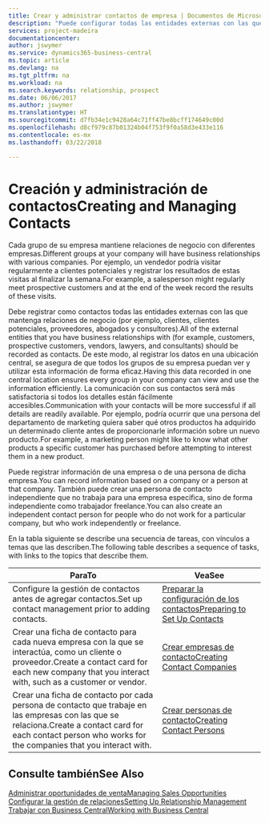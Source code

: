 ```yaml
---
title: Crear y administrar contactos de empresa | Documentos de Microsoft
description: "Puede configurar todas las entidades externas con las que mantenga una relación de negocio (por ejemplo clientes potenciales, clientes, proveedores y consultores) como contactos."
services: project-madeira
documentationcenter: 
author: jswymer
ms.service: dynamics365-business-central
ms.topic: article
ms.devlang: na
ms.tgt_pltfrm: na
ms.workload: na
ms.search.keywords: relationship, prospect
ms.date: 06/06/2017
ms.author: jswymer
ms.translationtype: HT
ms.sourcegitcommit: d7fb34e1c9428a64c71ff47be8bcff174649c00d
ms.openlocfilehash: d8cf979c87b01324b04f753f9f0a58d3e433e116
ms.contentlocale: es-mx
ms.lasthandoff: 03/22/2018

---
```

# <a name="creating-and-managing-contacts"></a><span data-ttu-id="2917d-103">Creación y administración de contactos</span><span class="sxs-lookup"><span data-stu-id="2917d-103">Creating and Managing Contacts</span></span>
<span data-ttu-id="2917d-104">Cada grupo de su empresa mantiene relaciones de negocio con diferentes empresas.</span><span class="sxs-lookup"><span data-stu-id="2917d-104">Different groups at your company will have business relationships with various companies.</span></span> <span data-ttu-id="2917d-105">Por ejemplo, un vendedor podría visitar regularmente a clientes potenciales y registrar los resultados de estas visitas al finalizar la semana.</span><span class="sxs-lookup"><span data-stu-id="2917d-105">For example, a salesperson might regularly meet prospective customers and at the end of the week record the results of these visits.</span></span>

<span data-ttu-id="2917d-106">Debe registrar como contactos todas las entidades externas con las que mantenga relaciones de negocio (por ejemplo, clientes, clientes potenciales, proveedores, abogados y consultores).</span><span class="sxs-lookup"><span data-stu-id="2917d-106">All of the external entities that you have business relationships with (for example, customers, prospective customers, vendors, lawyers, and consultants) should be recorded as contacts.</span></span> <span data-ttu-id="2917d-107">De este modo, al registrar los datos en una ubicación central, se asegura de que todos los grupos de su empresa puedan ver y utilizar esta información de forma eficaz.</span><span class="sxs-lookup"><span data-stu-id="2917d-107">Having this data recorded in one central location ensures every group in your company can view and use the information efficiently.</span></span> <span data-ttu-id="2917d-108">La comunicación con sus contactos será más satisfactoria si todos los detalles están fácilmente accesibles.</span><span class="sxs-lookup"><span data-stu-id="2917d-108">Communication with your contacts will be more successful if all details are readily available.</span></span> <span data-ttu-id="2917d-109">Por ejemplo, podría ocurrir que una persona del departamento de marketing quiera saber qué otros productos ha adquirido un determinado cliente antes de proporcionarle información sobre un nuevo producto.</span><span class="sxs-lookup"><span data-stu-id="2917d-109">For example, a marketing person might like to know what other products a specific customer has purchased before attempting to interest them in a new product.</span></span>

<span data-ttu-id="2917d-110">Puede registrar información de una empresa o de una persona de dicha empresa.</span><span class="sxs-lookup"><span data-stu-id="2917d-110">You can record information based on a company or a person at that company.</span></span> <span data-ttu-id="2917d-111">También puede crear una persona de contacto independiente que no trabaja para una empresa específica, sino de forma independiente como trabajador freelance.</span><span class="sxs-lookup"><span data-stu-id="2917d-111">You can also create an independent contact person for people who do not work for a particular company, but who work independently or freelance.</span></span>

<span data-ttu-id="2917d-112">En la tabla siguiente se describe una secuencia de tareas, con vínculos a temas que las describen.</span><span class="sxs-lookup"><span data-stu-id="2917d-112">The following table describes a sequence of tasks, with links to the topics that describe them.</span></span>

| <span data-ttu-id="2917d-113">Para</span><span class="sxs-lookup"><span data-stu-id="2917d-113">To</span></span> | <span data-ttu-id="2917d-114">Vea</span><span class="sxs-lookup"><span data-stu-id="2917d-114">See</span></span> |
| --- | --- |
| <span data-ttu-id="2917d-115">Configure la gestión de contactos antes de agregar contactos.</span><span class="sxs-lookup"><span data-stu-id="2917d-115">Set up contact management prior to adding contacts.</span></span> |[<span data-ttu-id="2917d-116">Preparar la configuración de los contactos</span><span class="sxs-lookup"><span data-stu-id="2917d-116">Preparing to Set Up Contacts</span></span>](marketing-setup-contacts.md) |
| <span data-ttu-id="2917d-117">Crear una ficha de contacto para cada nueva empresa con la que se interactúa, como un cliente o proveedor.</span><span class="sxs-lookup"><span data-stu-id="2917d-117">Create a contact card for each new company that you interact with, such as a customer or vendor.</span></span> |[<span data-ttu-id="2917d-118">Crear empresas de contacto</span><span class="sxs-lookup"><span data-stu-id="2917d-118">Creating Contact Companies</span></span>](marketing-create-contact-companies.md) |
| <span data-ttu-id="2917d-119">Crear una ficha de contacto por cada persona de contacto que trabaje en las empresas con las que se relaciona.</span><span class="sxs-lookup"><span data-stu-id="2917d-119">Create a contact card for each contact person who works for the companies that you interact with.</span></span> |[<span data-ttu-id="2917d-120">Crear personas de contacto</span><span class="sxs-lookup"><span data-stu-id="2917d-120">Creating Contact Persons</span></span>](marketing-create-contact-persons.md) |

## <a name="see-also"></a><span data-ttu-id="2917d-121">Consulte también</span><span class="sxs-lookup"><span data-stu-id="2917d-121">See Also</span></span>
[<span data-ttu-id="2917d-122">Administrar oportunidades de venta</span><span class="sxs-lookup"><span data-stu-id="2917d-122">Managing Sales Opportunities</span></span>](marketing-manage-sales-opportunities.md)  
[<span data-ttu-id="2917d-123">Configurar la gestión de relaciones</span><span class="sxs-lookup"><span data-stu-id="2917d-123">Setting Up Relationship Management</span></span>](marketing-setup-marketing.md)  
[<span data-ttu-id="2917d-124">Trabajar con Business Central</span><span class="sxs-lookup"><span data-stu-id="2917d-124">Working with Business Central</span></span>](ui-work-product.md)  

